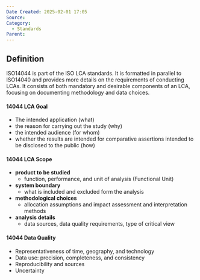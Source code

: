 ```yaml
---
Date Created: 2025-02-01 17:05
Source: 
Category:
  - Standards
Parent:
---
```

## Definition
ISO14044 is part of the ISO LCA standards. It is formatted in parallel to ISO14040 and provides more details on the requirements of conducting LCAs. It consists of both mandatory and desirable components of an LCA, focusing on documenting methodology and data choices.
#### 14044 LCA Goal
- The intended application (what)
- the reason for carrying out the study (why)
- the intended audience (for whom)
- whether the results are intended for comparative assertions intended to be disclosed to the public (how) 

#### 14044 LCA Scope
- **product to be studied**
	- function, performance, and unit of analysis (Functional Unit)
- **system boundary**
	- what is included and excluded form the analysis
- **methodological choices**
	- allocation assumptions and impact assessment and interpretation methods
- **analysis details**
	- data sources, data quality requirements, type of critical view

#### 14044 Data Quality
- Representativeness of time, geography, and technology
- Data use: precision, completeness, and consistency
- Reproducibility and sources
- Uncertainty